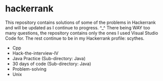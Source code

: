 # hackerrank

This repository contains solutions of some of the problems in Hackerrank and will be updated as I continue to progress. ^_^
There being WAY too many questions, the repository contains only the ones I used Visual Studio Code for. The rest continue to be in my Hackerrank profile: scythes.

- Cpp
- Hack-the-interview-IV
- Java Practice (Sub-directory: Java)
- 30 days of code (Sub-directory: Java)
- Problem-solving
- Unix